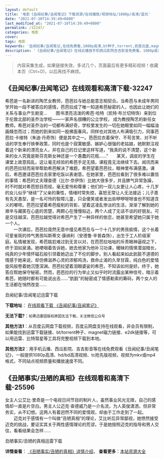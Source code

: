 ```yaml
---
layout: default
title: '电影《丑闻纪事/丑闻笔记》下载资源/在线播放/视频地址/1080p/高清/蓝光'
date: "2021-07-10T14:39:49+0800"
last_modified_at: "2021-07-10T14:39:49+0800"
permalink: /32247/
categories: 电影
cover:
tags: 电影
keywords: '丑闻纪事/丑闻笔记,在线免费看,1080p高清,bt种子,torrent,百度云盘,magnet,磁力链,迅雷下载资源'
description: '《丑闻纪事/丑闻笔记》在线云播放手机西瓜影院吉吉影音免费看，1080p高清bd/hd未删减完整版和tc抢先枪版，mkv/mp4格式，附带bt/torrent种子、magnet/磁力链、百度云盘、网盘资源迅雷下载链接'
---
```


>内容采集生成，如果链接失效，多试几个，页面最后有更多精彩视频！收藏本页（Ctrl+D)，以后再找不麻烦。


## 《丑闻纪事/丑闻笔记》在线观看和高清下载-32247

希芭是一名新进的陶艺女教师，芭芭拉与她总能意志相契合。当希芭与未成年男同学开始一段不被答应的感情，芭芭拉成了唯一知道希芭秘密的人，也因此让她们的关系与事业产生剧变...　　图书漂亮活泼的希芭&middot;哈特（凯特&middot;布兰切特饰）来到位于伦敦北部的圣乔治学校——一家声名很糟的公立学校， 成为教授陶艺的新任女教师。希芭对圣乔治的一切都布满好奇，学校里发生的一切在她眼里如同一幅幅油画倏忽而过；而她的到来如同一股拂面春风，同样也对其他人布满吸引力，同事芭芭拉·卡维特（朱迪·丹奇饰）便是其中之一。芭芭拉衣着保守、不苟言笑、对不听话的学生奉行铁拳政策，同时也是个寂寞敏感、嫉妒心很强的老姑娘，她默默注视着这个新来的漂亮女人，并在自己的日记里这样写道，&ldquo;我真的说不清楚，这个新来的女人究竟是斯芬克斯女神还是一个愚蠢的花瓶……”　　某天，调皮的学生在课堂上故意捣乱，这让毫无经验的希芭手足无措，课程竟无法继续下去。闻讯而来的芭芭拉轻而易举帮助希芭解决了难题，希芭望着芭芭拉，眼神里布满感激。课后，希芭邀请芭芭拉去家里吃饭以表谢意。在她家里，芭芭拉看到了很多难以置信的事情：希芭的丈夫理查德（比尔&middot;奈伊饰）比她大很多岁，并且脾气异常急躁，时不时就对希芭怒目而视，毫无爱怜和尊重；他们的一双儿女更让人心疼，十几岁的女儿似乎&ldquo;继续”了父亲的秉性，情绪时常失控，喜怒无常让人无法接近；儿子患有先天愚型，是一名可怜的智障儿童，只会傻笑或者发出些咿咿呀呀谁也不知道含义的嘟哝。芭芭拉望着希芭瘦削的背影，望着这凌乱惨淡的生活，渐渐了解到她的艰辛与藏匿在心底的苦楚，两颗心在慢慢贴近，两个人成了无话不谈的好朋友。可是交往越深，芭芭拉越觉得对希芭产生了一种异样的依恋，她甚至希望她只属于她一个人。<br />　　一次课后，芭芭拉竟然无意中撞见希芭在与一个十几岁的男孩偷情，这个长着可爱雀斑的帅气男孩叫斯蒂文·康纳利（安德鲁&middot;辛普森饰），出生于工人阶级家庭。私情被发现，希芭尴尬难过到无言以对，在芭芭拉咄咄的斥责眼神逼视之下，终于泪如泉涌。她哽咽着告诉她，她去他家为他补习功课，暧昧的情愫潜滋暗长，纯真的少年情怀磁石般引领着她迈出了不伦的脚步。别人看起来如此肮脏不道德的情感于她来说，却仿佛滋养心灵的浓郁鸡汤，救命止渴的久旱甘霖，纯白色的爱情旋风般卷着她沉堕深渊。芭芭拉望着泪眼婆娑的希芭，不知该如何是好。终于，她答应帮她保守秘密。然而，芭芭拉的行为举止又似乎时时流露出某种信号，暗示着希芭，她随时都有可能说出去&hellip;…“肮脏”的秘密成了情感勒索的筹码，两个女人的生活都在悄然改变……


丑闻纪事/丑闻笔记迅雷下载

**下载地址**： [在线观看下载 《丑闻纪事/丑闻笔记》](https://www.993dy.com//vod-detail-id-16447.html) 


**无法下载?**：`如果迅雷因版权原因无法下载，关注微信公众号 `

**其他方法1**：从百度云网盘下载视频，百度云网盘支持在线观看，非会员有限制，如果能找到迅雷下载链接、bt/torrent种子、magnet磁力链接、e2dk链接等，可以用迅雷、比特彗星等工具将完整视频下载到本地。

**其他方法2**：用手机云播、西瓜影院、吉吉影音等在线免费观看《丑闻纪事/丑闻笔记》，一般提供1080p高清、hd/bd高清视频、tc抢先版视频，视频为mkv或mp4格式，不同站点视频质量和播放速度不同。


## 《丑陋事实/丑陋的真相》在线观看和高清下载-25596

女主人公艾比·里奇是一个电视日间节目的制片人，虽然事业风光无限，自己的感情却一直是片空白。男主人公迈克&middot;查德威乃是一介名流，为人英俊潇洒，但非常务实，从不幻想。这两人有着迥然不同的爱情观，却由于工作走到了一起。 　　迈克对于感情有一个叫做&ldquo;丑陋真相”的理论，艾比听后异常鄙视，她愤然接受迈克的挑战，要证实其关于两性感情理论的荒谬。于是她按照迈克的指导和男人交往，看看结果会怎样……


丑陋事实/丑陋的真相迅雷下载

**详情查看**： [《丑陋事实/丑陋的真相》详情介绍](/movie/25596/)， **查看更多**：[本站资源大全](/movie/t/all/)

